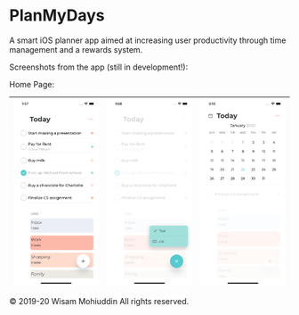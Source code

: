 # PlanMyDays
A smart iOS planner app aimed at increasing user productivity through time management and a rewards system.

Screenshots from the app (still in development!):

Home Page:

| ![Alt text](HomeScreenshot.png?raw=true "Title") | ![Alt text](HomeScreenshot2.png?raw=true "Title") | ![Alt text](HomeScreenshot3.png?raw=true "Title") |
|:---:|:---:|:---:|



© 2019-20 Wisam Mohiuddin All rights reserved.
